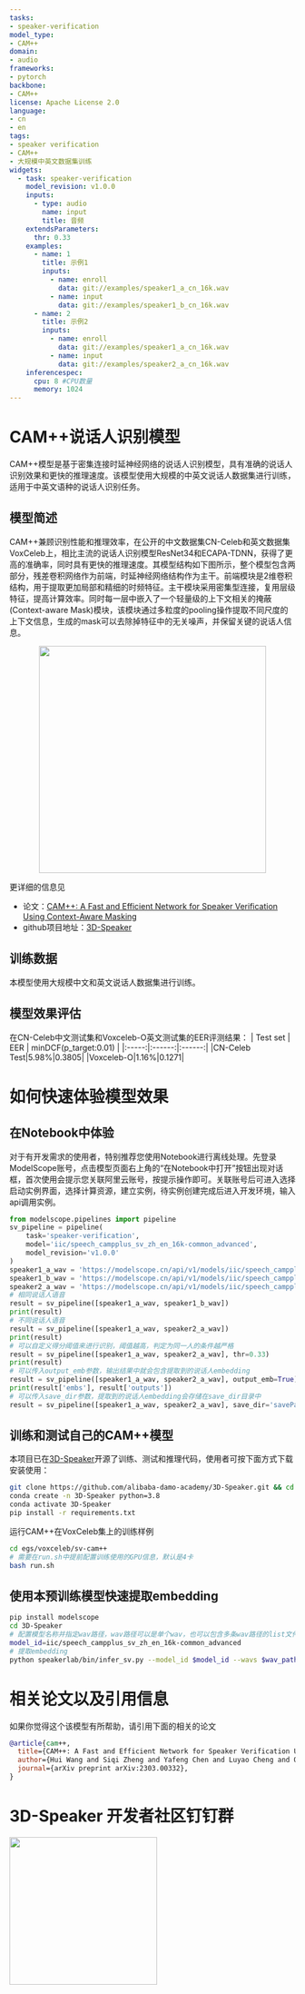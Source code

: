 ```yaml
---
tasks:
- speaker-verification
model_type:
- CAM++
domain:
- audio
frameworks:
- pytorch
backbone:
- CAM++
license: Apache License 2.0
language:
- cn
- en
tags:
- speaker verification
- CAM++
- 大规模中英文数据集训练
widgets:
  - task: speaker-verification
    model_revision: v1.0.0
    inputs:
      - type: audio
        name: input
        title: 音频
    extendsParameters:
      thr: 0.33
    examples:
      - name: 1
        title: 示例1
        inputs:
          - name: enroll
            data: git://examples/speaker1_a_cn_16k.wav
          - name: input
            data: git://examples/speaker1_b_cn_16k.wav
      - name: 2
        title: 示例2
        inputs:
          - name: enroll
            data: git://examples/speaker1_a_cn_16k.wav
          - name: input
            data: git://examples/speaker2_a_cn_16k.wav
    inferencespec:
      cpu: 8 #CPU数量
      memory: 1024
---
```


# CAM++说话人识别模型
CAM++模型是基于密集连接时延神经网络的说话人识别模型，具有准确的说话人识别效果和更快的推理速度。该模型使用大规模的中英文说话人数据集进行训练，适用于中英文语种的说话人识别任务。
## 模型简述
CAM++兼顾识别性能和推理效率，在公开的中文数据集CN-Celeb和英文数据集VoxCeleb上，相比主流的说话人识别模型ResNet34和ECAPA-TDNN，获得了更高的准确率，同时具有更快的推理速度。其模型结构如下图所示，整个模型包含两部分，残差卷积网络作为前端，时延神经网络结构作为主干。前端模块是2维卷积结构，用于提取更加局部和精细的时频特征。主干模块采用密集型连接，复用层级特征，提高计算效率。同时每一层中嵌入了一个轻量级的上下文相关的掩蔽(Context-aware Mask)模块，该模块通过多粒度的pooling操作提取不同尺度的上下文信息，生成的mask可以去除掉特征中的无关噪声，并保留关键的说话人信息。

<div align=center>
<img src="structure.png" width="400" />
</div>

更详细的信息见
- 论文：[CAM++: A Fast and Efficient Network for Speaker Verification Using Context-Aware Masking](https://arxiv.org/abs/2303.00332)
- github项目地址：[3D-Speaker](https://github.com/alibaba-damo-academy/3D-Speaker)

## 训练数据
本模型使用大规模中文和英文说话人数据集进行训练。
## 模型效果评估
在CN-Celeb中文测试集和Voxceleb-O英文测试集的EER评测结果：
| Test set | EER | minDCF(p_target:0.01) |
|:-----:|:------:|:------:|
|CN-Celeb Test|5.98%|0.3805|
|Voxceleb-O|1.16%|0.1271|

# 如何快速体验模型效果
## 在Notebook中体验
对于有开发需求的使用者，特别推荐您使用Notebook进行离线处理。先登录ModelScope账号，点击模型页面右上角的“在Notebook中打开”按钮出现对话框，首次使用会提示您关联阿里云账号，按提示操作即可。关联账号后可进入选择启动实例界面，选择计算资源，建立实例，待实例创建完成后进入开发环境，输入api调用实例。
```python
from modelscope.pipelines import pipeline
sv_pipeline = pipeline(
    task='speaker-verification',
    model='iic/speech_campplus_sv_zh_en_16k-common_advanced',
    model_revision='v1.0.0'
)
speaker1_a_wav = 'https://modelscope.cn/api/v1/models/iic/speech_campplus_sv_zh_en_16k-common_advanced/repo?Revision=master&FilePath=examples/speaker1_a_cn_16k.wav'
speaker1_b_wav = 'https://modelscope.cn/api/v1/models/iic/speech_campplus_sv_zh_en_16k-common_advanced/repo?Revision=master&FilePath=examples/speaker1_b_cn_16k.wav'
speaker2_a_wav = 'https://modelscope.cn/api/v1/models/iic/speech_campplus_sv_zh_en_16k-common_advanced/repo?Revision=master&FilePath=examples/speaker2_a_cn_16k.wav'
# 相同说话人语音
result = sv_pipeline([speaker1_a_wav, speaker1_b_wav])
print(result)
# 不同说话人语音
result = sv_pipeline([speaker1_a_wav, speaker2_a_wav])
print(result)
# 可以自定义得分阈值来进行识别，阈值越高，判定为同一人的条件越严格
result = sv_pipeline([speaker1_a_wav, speaker2_a_wav], thr=0.33)
print(result)
# 可以传入output_emb参数，输出结果中就会包含提取到的说话人embedding
result = sv_pipeline([speaker1_a_wav, speaker2_a_wav], output_emb=True)
print(result['embs'], result['outputs'])
# 可以传入save_dir参数，提取到的说话人embedding会存储在save_dir目录中
result = sv_pipeline([speaker1_a_wav, speaker2_a_wav], save_dir='savePath/')
```
## 训练和测试自己的CAM++模型
本项目已在[3D-Speaker](https://github.com/alibaba-damo-academy/3D-Speaker)开源了训练、测试和推理代码，使用者可按下面方式下载安装使用：
```sh
git clone https://github.com/alibaba-damo-academy/3D-Speaker.git && cd 3D-Speaker
conda create -n 3D-Speaker python=3.8
conda activate 3D-Speaker
pip install -r requirements.txt
```

运行CAM++在VoxCeleb集上的训练样例
```sh
cd egs/voxceleb/sv-cam++
# 需要在run.sh中提前配置训练使用的GPU信息，默认是4卡
bash run.sh
```

## 使用本预训练模型快速提取embedding
```sh
pip install modelscope
cd 3D-Speaker
# 配置模型名称并指定wav路径，wav路径可以是单个wav，也可以包含多条wav路径的list文件
model_id=iic/speech_campplus_sv_zh_en_16k-common_advanced
# 提取embedding
python speakerlab/bin/infer_sv.py --model_id $model_id --wavs $wav_path
```


# 相关论文以及引用信息
如果你觉得这个该模型有所帮助，请引用下面的相关的论文
```BibTeX
@article{cam++,
  title={CAM++: A Fast and Efficient Network for Speaker Verification Using Context-Aware Masking},
  author={Hui Wang and Siqi Zheng and Yafeng Chen and Luyao Cheng and Qian Chen},
  journal={arXiv preprint arXiv:2303.00332},
}
```

# 3D-Speaker 开发者社区钉钉群
<div align=left>
<img src="dingding.jpg" width="260" />
</div>
